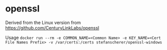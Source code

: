 # openssl

Derived from the Linux version from https://github.com/CenturyLinkLabs/openssl

Usage `docker run --rm -e COMMON_NAME=<Common Name> -e KEY_NAME=<Cert File Names Prefix> -v /var/certs:/certs stefanscherer/openssl-windows`
